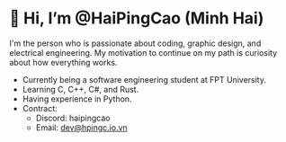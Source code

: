 # 👋 Hi, I’m @HaiPingCao (Minh Hai)
I'm the person who is passionate about coding, graphic design, and electrical engineering. My motivation to continue on my path is curiosity about how everything works.
- Currently being a software engineering student at FPT University.
- Learning C, C++, C#, and Rust.
- Having experience in Python.
- Contract:
    - Discord: haipingcao
    - Email: [dev@hpingc.io.vn](mailto:dev@hpingc.io.vn)

<!---
MH362/MH362 is a ✨ special ✨ repository because its `README.md` (this file) appears on your GitHub profile.
You can click the Preview link to take a look at your changes.
--->

